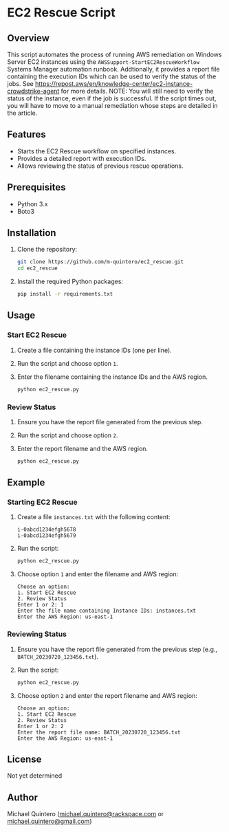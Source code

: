 # EC2 Rescue Script

## Overview

This script automates the process of running AWS remediation on Windows Server EC2 instances using the `AWSSupport-StartEC2RescueWorkflow` Systems Manager automation runbook. Addtionally, it provides a report file containing the execution IDs which can be used to verify the status of the jobs. See https://repost.aws/en/knowledge-center/ec2-instance-crowdstrike-agent for more details. NOTE: You will still need to verify the status of the instance, even if the job is successful. If the script times out, you will have to move to a manual remediation whose steps are detailed in the article.

## Features

- Starts the EC2 Rescue workflow on specified instances.
- Provides a detailed report with execution IDs.
- Allows reviewing the status of previous rescue operations.

## Prerequisites

- Python 3.x
- Boto3

## Installation

1. Clone the repository:
    ```sh
    git clone https://github.com/m-quintero/ec2_rescue.git
    cd ec2_rescue
    ```

2. Install the required Python packages:
    ```sh
    pip install -r requirements.txt
    ```

## Usage

### Start EC2 Rescue

1. Create a file containing the instance IDs (one per line).
2. Run the script and choose option `1`.
3. Enter the filename containing the instance IDs and the AWS region.

    ```sh
    python ec2_rescue.py
    ```

### Review Status

1. Ensure you have the report file generated from the previous step.
2. Run the script and choose option `2`.
3. Enter the report filename and the AWS region.

    ```sh
    python ec2_rescue.py
    ```

## Example

### Starting EC2 Rescue

1. Create a file `instances.txt` with the following content:
    ```
    i-0abcd1234efgh5678
    i-0abcd1234efgh5679
    ```

2. Run the script:
    ```sh
    python ec2_rescue.py
    ```

3. Choose option `1` and enter the filename and AWS region:
    ```
    Choose an option:
    1. Start EC2 Rescue
    2. Review Status
    Enter 1 or 2: 1
    Enter the file name containing Instance IDs: instances.txt
    Enter the AWS Region: us-east-1
    ```

### Reviewing Status

1. Ensure you have the report file generated from the previous step (e.g., `BATCH_20230720_123456.txt`).

2. Run the script:
    ```sh
    python ec2_rescue.py
    ```

3. Choose option `2` and enter the report filename and AWS region:
    ```
    Choose an option:
    1. Start EC2 Rescue
    2. Review Status
    Enter 1 or 2: 2
    Enter the report file name: BATCH_20230720_123456.txt
    Enter the AWS Region: us-east-1
    ```

## License

Not yet determined

## Author

Michael Quintero (michael.quintero@rackspace.com or michael.quintero@gmail.com)
